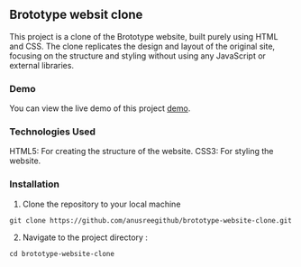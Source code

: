 ## Brototype websit clone

This project is a clone of the Brototype website, built purely using HTML and CSS. The clone replicates the design and layout of the original site, focusing on the structure and styling without using any JavaScript or external libraries.

### Demo
You can view the live demo of this project <a href="https://brototype-website-clone.vercel.app/">demo</a>.

### Technologies Used
HTML5: For creating the structure of the website.
CSS3: For styling the website.


### Installation

1. Clone the repository to your local machine
```
git clone https://github.com/anusreegithub/brototype-website-clone.git
```
2. Navigate to the project directory :
```
cd brototype-website-clone
```
